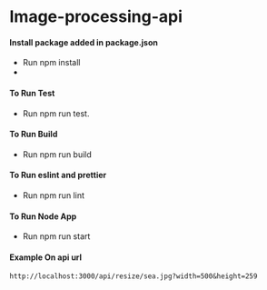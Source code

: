 # Image-processing-api

#### Install package added in package.json
- Run npm install
- 
#### To Run Test
- Run npm run test.

#### To Run Build
- Run npm run build

#### To Run eslint and prettier
- Run npm run lint

#### To Run Node App
- Run npm run start

#### Example On api url
```shell##
http://localhost:3000/api/resize/sea.jpg?width=500&height=259
```


